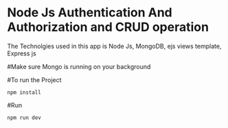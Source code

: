 # Node Js Authentication And Authorization and CRUD operation

The Technolgies used in this app is 
Node Js, MongoDB, ejs views template, Express js

#Make sure Mongo is running on your background

#To run the Project

```
npm install 
```


#Run
```
npm run dev

```



